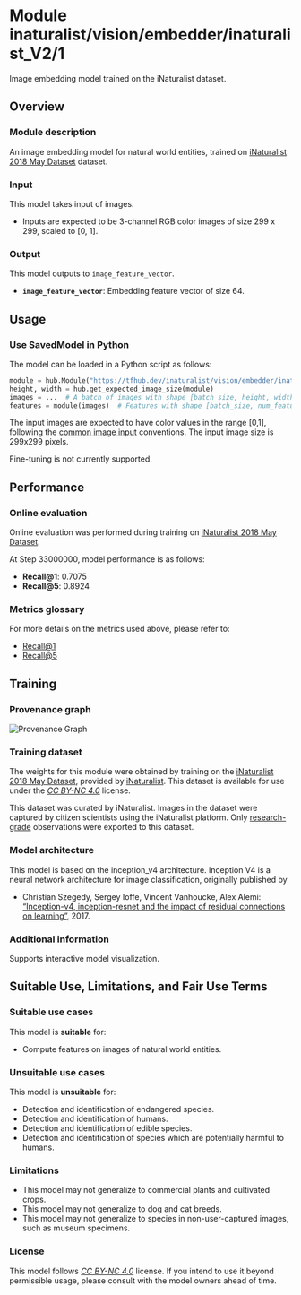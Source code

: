 # Module inaturalist/vision/embedder/inaturalist_V2/1
Image embedding model trained on the iNaturalist dataset.

<!-- fine-tunable: false -->
<!-- asset-path: legacy -->
<!-- format: hub -->
<!-- task: image-feature-vector -->
<!-- license: cc-by-nc-4.0 -->

## Overview

### Module description

An image embedding model for natural world entities, trained on
[iNaturalist 2018 May Dataset](https://doi.org/10.15468/ab3s5x)
dataset.

### Input

This model takes input of images.

*   Inputs are expected to be 3-channel RGB color images of size 299 x 299,
    scaled to [0, 1].

### Output

This model outputs to `image_feature_vector`.

*   **`image_feature_vector`**: Embedding feature vector of size 64.

## Usage

### Use SavedModel in Python

The model can be loaded in a Python script as follows:

```python
module = hub.Module("https://tfhub.dev/inaturalist/vision/embedder/inaturalist_V2/1")
height, width = hub.get_expected_image_size(module)
images = ...  # A batch of images with shape [batch_size, height, width, 3].
features = module(images)  # Features with shape [batch_size, num_features].
```

The input images are expected to have color values in the range [0,1], following
the
[common image input](https://www.tensorflow.org/hub/common_signatures/images#input)
conventions. The input image size is 299x299 pixels.

Fine-tuning is not currently supported.

## Performance

### Online evaluation

Online evaluation was performed during training on
[iNaturalist 2018 May Dataset](https://doi.org/10.15468/ab3s5x).

At Step 33000000, model performance is as follows:

*   **Recall@1**: 0.7075
*   **Recall@5**: 0.8924

### Metrics glossary

For more details on the metrics used above, please refer to:

*   [Recall@1](https://www.tensorflow.org/api_docs/python/tf/compat/v1/metrics/recall_at_k)
*   [Recall@5](https://www.tensorflow.org/api_docs/python/tf/compat/v1/metrics/recall_at_k)

## Training

### Provenance graph

![Provenance Graph](https://www.gstatic.com/aihub/tfhub/provenance_graphs/inaturalist_V2.svg)

### Training dataset

The weights for this module were obtained by training on the
[iNaturalist 2018 May Dataset](https://doi.org/10.15468/ab3s5x), provided by
[iNaturalist](http://www.inaturalist.org). This dataset is available for use
under the
*[CC BY-NC 4.0](https://creativecommons.org/licenses/by-nc/4.0/)* license.

This dataset was curated by iNaturalist. Images in the dataset were captured by
citizen scientists using the iNaturalist platform. Only
[research-grade](https://www.inaturalist.org/pages/help#quality)
observations were exported to this dataset.

### Model architecture

This model is based on the inception_v4 architecture. Inception V4 is a neural
network architecture for image classification, originally published by

*   Christian Szegedy, Sergey Ioffe, Vincent Vanhoucke, Alex Alemi:
    [“Inception-v4, inception-resnet and the impact of residual connections on
    learning”](https://arxiv.org/abs/1602.07261), 2017.

### Additional information

Supports interactive model visualization.

## Suitable Use, Limitations, and Fair Use Terms

### Suitable use cases

This model is **suitable** for:

*   Compute features on images of natural world entities.

### Unsuitable use cases

This model is **unsuitable** for:

*   Detection and identification of endangered species.
*   Detection and identification of humans.
*   Detection and identification of edible species.
*   Detection and identification of species which are potentially harmful to
    humans.

### Limitations

*   This model may not generalize to commercial plants and cultivated crops.
*   This model may not generalize to dog and cat breeds.
*   This model may not generalize to species in non-user-captured images, such
    as museum specimens.


### License

This model follows
*[CC BY-NC 4.0](https://creativecommons.org/licenses/by-nc/4.0/)* license. If
you intend to use it beyond permissible usage, please consult with the model
owners ahead of time.
